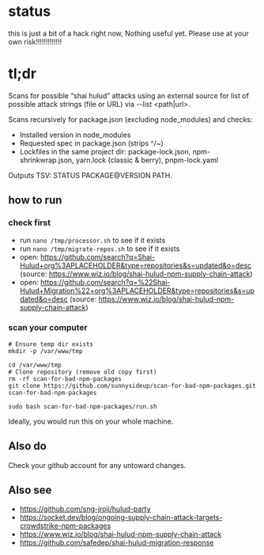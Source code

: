 # status

this is just a bit of a hack right now, Nothing useful yet. Please use at your own risk!!!!!!!!!!!!!

# tl;dr

Scans for possible “shai hulud” attacks using an external source for list of possible attack strings (file or URL) via --list <path|url>.

Scans recursively for package.json (excluding node_modules) and checks:

- Installed version in node_modules
- Requested spec in package.json (strips ^/~)
- Lockfiles in the same project dir: package-lock.json, npm-shrinkwrap.json, yarn.lock (classic & berry), pnpm-lock.yaml

Outputs TSV: STATUS PACKAGE@VERSION PATH.


## how to run

### check first

- run `nano /tmp/processor.sh` to see if it exists
- run `nano /tmp/migrate-repos.sh` to see if it exists 
- open: https://github.com/search?q=Shai-Hulud+org%3APLACEHOLDER&type=repositories&s=updated&o=desc (source: https://www.wiz.io/blog/shai-hulud-npm-supply-chain-attack) 
- open: https://github.com/search?q=%22Shai-Hulud+Migration%22+org%3APLACEHOLDER&type=repositories&s=updated&o=desc (source: https://www.wiz.io/blog/shai-hulud-npm-supply-chain-attack)

### scan your computer

```shell
# Ensure temp dir exists
mkdir -p /var/www/tmp

cd /var/www/tmp
# Clone repository (remove old copy first)
rm -rf scan-for-bad-npm-packages
git clone https://github.com/sunnysideup/scan-for-bad-npm-packages.git scan-for-bad-npm-packages

sudo bash scan-for-bad-npm-packages/run.sh

```

Ideally, you would run this on your whole machine. 

## Also do

Check your github account for any untoward changes. 

## Also see

- https://github.com/sng-jroji/hulud-party
- https://socket.dev/blog/ongoing-supply-chain-attack-targets-crowdstrike-npm-packages
- https://www.wiz.io/blog/shai-hulud-npm-supply-chain-attack
- https://github.com/safedep/shai-hulud-migration-response


